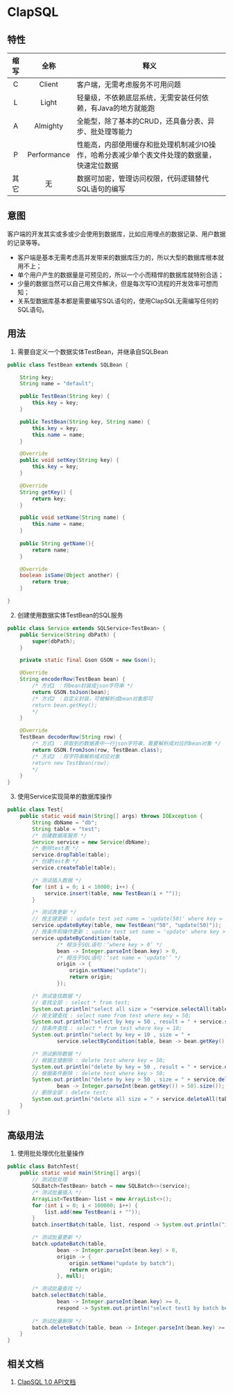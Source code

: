 # ClapSQL
## 特性
 缩写 | 全称 | 释义
 :---: | :---: | ---
 C | Client | 客户端，无需考虑服务不可用问题
 L | Light | 轻量级，不依赖底层系统，无需安装任何依赖，有Java的地方就能跑
 A | Almighty | 全能型，除了基本的CRUD，还具备分表、异步、批处理等能力
 P | Performance | 性能高，内部使用缓存和批处理机制减少IO操作，哈希分表减少单个表文件处理的数据量，快速定位数据
 其它 | 无 | 数据可加密，管理访问权限，代码逻辑替代SQL语句的编写
 ## 意图
 客户端的开发其实或多或少会使用到数据库，比如应用埋点的数据记录、用户数据的记录等等。
  - 客户端是基本无需考虑高并发带来的数据库压力的，所以大型的数据库根本就用不上；
  - 单个用户产生的数据量是可预见的，所以一个小而精悍的数据库就特别合适；
  - 少量的数据当然可以自己用文件解决，但是每次写IO流程的开发效率可想而知；
  - 关系型数据库基本都是需要编写SQL语句的，使用ClapSQL无需编写任何的SQL语句。
## 用法
1. 需要自定义一个数据实体TestBean，并继承自SQLBean

~~~java
public class TestBean extends SQLBean {

    String key;
    String name = "default";

    public TestBean(String key) {
        this.key = key;
    }

    public TestBean(String key, String name) {
        this.key = key;
        this.name = name;
    }

    @Override
    public void setKey(String key) {
        this.key = key;
    }

    @Override
    String getKey() {
        return key;
    }

    public void setName(String name) {
        this.name = name;
    }
    
    public String getName(){
        return name;
    }

    @Override
    boolean isSame(Object another) {
        return true;
    }

}
~~~

2. 创建使用数据实体TestBean的SQL服务

~~~java
public class Service extends SQLService<TestBean> {
    public Service(String dbPath) {
        super(dbPath);
    }

    private static final Gson GSON = new Gson();

    @Override
    String encoderRow(TestBean bean) {
        /* 方式1 ：将bean封装成json字符串 */
        return GSON.toJson(bean);
        /* 方式2 ：自定义封装，可被解析成bean对象即可
        return bean.getKey();
        */
    }

    @Override
    TestBean decoderRow(String row) {
        /* 方式1 ：获取到的数据表中一行json字符串，需要解析成对应的bean对象 */
        return GSON.fromJson(row, TestBean.class);
        /* 方式2 ：将字符串解析成对应对象
        return new TestBean(row);
        */
    }
}
~~~

3. 使用Service实现简单的数据库操作

~~~java
public class Test{
    public static void main(String[] args) throws IOException {
        String dbName = "db";
        String table = "test";
        /* 创建数据库服务 */
        Service service = new Service(dbName);
        /* 删除test表 */
        service.dropTable(table);
        /* 创建test表 */
        service.createTable(table);

        /* 测试插入数据 */
        for (int i = 0; i < 10000; i++) {
            service.insert(table, new TestBean(i + ""));
        }

        /* 测试表更新 */
        // 按主键更新 : update test set name = 'update(50)' where key = 50;
        service.updateByKey(table, new TestBean("50", "update(50)"));
        // 按条件和操作更新 : update test set name = 'update' where key > 0;
        service.updateByCondition(table,
                /* 相当于SQL语句：‘where key > 0’ */
                bean -> Integer.parseInt(bean.key) > 0,
                /* 相当于SQL语句：‘set name = 'update'’ */
                origin -> {
                    origin.setName("update");
                    return origin;
                });

        /* 测试查找数据 */
        // 查找全部 : select * from test;
        System.out.println("select all size = "+service.selectAll(table).size());
        // 按主键查找 : select name from test where key = 50;
        System.out.println("select by key = 50 , result = " + service.selectByKey(table, "50").getName());
        // 按条件查找 : select * from test where key = 10;
        System.out.println("select by key = 10 , size = " + 
                service.selectByCondition(table, bean -> bean.getKey().equals("10")).size());

        /* 测试删除数据 */
        // 根据主键删除 : delete test where key = 50;
        System.out.println("delete by key = 50 , result = " + service.deleteByKey(table, "50"));
        // 根据条件删除 : delete test where key > 50;
        System.out.println("delete by key > 50 , size = " + service.deleteByCondition(table,
                bean -> Integer.parseInt(bean.getKey()) > 50).size());
        // 删除全部 : delete test;
        System.out.println("delete all size = " + service.deleteAll(table).size());
    }
}
~~~
## 高级用法
1. 使用批处理优化批量操作
~~~java
public class BatchTest{
    public static void main(String[] args){
        // 测试批处理
        SQLBatch<TestBean> batch = new SQLBatch<>(service);
        /* 测试批量插入 */
        ArrayList<TestBean> list = new ArrayList<>();
        for (int i = 0; i < 100000; i++) {
            list.add(new TestBean(i + ""));
        }
        batch.insertBatch(table, list, respond -> System.out.println("insert into test1 result = " + respond));

        /* 测试批量更新 */
        batch.updateBatch(table,
                bean -> Integer.parseInt(bean.key) > 0,
                origin -> {
                    origin.setName("update by batch");
                    return origin;
                }, null);

        /* 测试批量查找 */
        batch.selectBatch(table, 
                bean -> Integer.parseInt(bean.key) >= 0, 
                respond -> System.out.println("select test1 by batch beans size = " + respond.size()));
        
        /* 测试批量删除 */
        batch.deleteBatch(table, bean -> Integer.parseInt(bean.key) >= 0, null);
    }
}
~~~
## 相关文档
1. [ClapSQL 1.0 API文档](https://raw.githubusercontent.com/totoro-dev/ClapSQL/api-1.0/index.html)